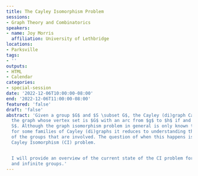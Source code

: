 ```yaml
---
title: The Cayley Isomorphism Problem
sessions:
- Graph Theory and Combinatorics
speakers:
- name: Joy Morris
  affiliation: University of Lethbridge
locations:
- Parksville
tags:
- ''
outputs:
- HTML
- Calendar
categories:
- special-session
date: '2022-12-06T10:00:00-08:00'
end: '2022-12-06T11:00:00-08:00'
featured: 'false'
draft: 'false'
abstract: 'Given a group $G$ and $S \subset G$, the Cayley (di)graph Cay$(G,S)$ is
  the graph whose vertex set is $G$ with an arc from $g$ to $h$ if and only if $hg^{-1}\in
  S$. Although the graph isomorphism problem in general is only known to be quasipolynomial,
  for some families of Cayley (di)graphs it reduces to understanding the automorphisms
  of the groups that are involved. The question of when this happens is known as the
  Cayley Isomorphism (CI) problem.


  I will provide an overview of the current state of the CI problem for both finite
  and infinite groups.'
---
```

